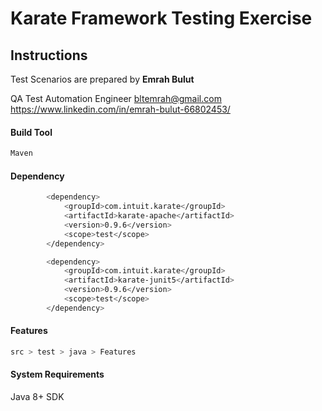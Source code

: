 # Karate Framework Testing Exercise

## Instructions

Test Scenarios are prepared by **Emrah Bulut**

QA Test Automation Engineer
bltemrah@gmail.com
https://www.linkedin.com/in/emrah-bulut-66802453/

#### Build Tool
```bash
Maven
```

#### Dependency
```bash
        <dependency>
            <groupId>com.intuit.karate</groupId>
            <artifactId>karate-apache</artifactId>
            <version>0.9.6</version>
            <scope>test</scope>
        </dependency>

        <dependency>
            <groupId>com.intuit.karate</groupId>
            <artifactId>karate-junit5</artifactId>
            <version>0.9.6</version>
            <scope>test</scope>
        </dependency>
```

#### Features
```bash
src > test > java > Features
```

#### System Requirements

Java 8+ SDK


